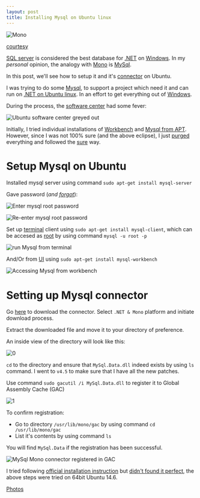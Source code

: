 ```yaml
---
layout: post
title: Installing Mysql on Ubuntu linux
---
```


![Mono](https://kaylesblog.com/wp-content/uploads/2015/08/mysql-logo.png)

[courtesy](https://kaylesblog.com/tag/mysql/)

[SQL server](http://www.microsoft.com/sqlserver/) is considered the best database for [.NET](https://www.microsoft.com/net) on [Windows](https://www.microsoft.com/en-in/windows). In my *personal* opinion, the analogy with [Mono](http://www.mono-project.com/) is [MySql](https://www.mysql.com/).

In this post, we'll see how to setup it and it's [connector](https://www.mysql.com/products/connector/) on Ubuntu.

I was trying to do some [Mysql](https://www.mysql.com/), to support a project which need it and can run on [.NET on Ubuntu linux](http://xameeramir.github.io/install-mysql-mono-connector-ubuntu-linux/). In an effort to get everything out of [Windows](https://www.microsoft.com/en-in/windows).

During the process, the [software center](https://apps.ubuntu.com/cat/applications/software-center/) had some fever:

![Ubuntu software center greyed out](https://lh3.googleusercontent.com/BvpG8vJouknr4XJKWvu-PGsYkJalHlFzz4bK-msxjmjvPmsmXrUnF6n2Cj9cSj1v4cGMM-MeQZVlFjPbpifHkBFMuyzGmyd095mwWbJxa50m-sPbwqERYu1JBAtjp6IWywnpz-2hziNC6mhPC9w9GgNAqFA7Yw5ZPhvev0tkEHbSHKPh61dKQTNMUlnTF_pWZWVwEVGgXw-N5gWt1ChUVCK8nR5XFfM4WUgkwLnJRxOoIb8-o1RT-TLj0138utco2EbPyW_uZ5IQV9Z23U0LXnk7Ws1jPHTNxpybqFuPa-8rG9S2UotWoU0FTkAEq-DmY7jBBUg3pidc52feU294M12b0KdwFVvHBKtSZd0zGCVkPVJsQ-tAFDVAG_UcV6D6FJ5ltfeY0Sli_e1twoOePDbnSNXg-MqbRJvgwnlWBav9mawXLdjMTvjMRhV9MylHm6WuSzSu1aaX1lrsr8pBHdvE5vFdQN4r9ObIBKI3TGz5dVmjh1sTgDv19ZC1fWUJthHCBNBq4km83y8svw4L5Yw9WA417J2SKdy9bpI1sS5J3LImXe8CmlsXrikSxRvZ953h=w1166-h682-no)

Initially, I tried individual installations of [Workbench](https://www.mysql.com/products/workbench/) and [Mysql from APT](https://dev.mysql.com/downloads/repo/apt/). However, since I was not 100% sure (and the above eclipse), I just [purged](http://askubuntu.com/q/151941/219603) everything and followed the [sure](http://askubuntu.com/a/323715/219603) way.

# Setup Mysql on Ubuntu

Installed mysql server using command `sudo apt-get install mysql-server`

Gave password (*and [forgot](http://stackoverflow.com/a/5683179/2404470)*):

![Enter mysql root password](https://lh3.googleusercontent.com/5psh3R9Fji2_bSKk4nPiA7u2kqN37rMV5l4Be-Ra_WamRh01SNvu-CapGsN9UZgfyNbw1-DpkNHAZreDL-1e_3Z_bSxfjGmiMoc5VihcbrwS7_rB-MVKGUEZUkg5qlYJBbOrvWh1GYwBDaGRylvcxeg-txyTlPx8n4oO3nE_-lrLR0GmNyxkK5vLdmIBaJemWlvXS_7tdcA8G0Dx2xAx1qyWdi3-S7MI-GEZU1DDQe2Pry1vt-3FjqDIJgtUeeX3LpwETk9v9Fx0tqvAbRqwjbvb13FAMKPHqLcrFlgu_VgJ_iBVAGfzubczs9bibmZw2VC4dX2msRLYSxZfbpvbrpW7TTs6vh--21SAjmREDHT90vu_FKdVj0N69yMiQQpXLQStUaOFmliMAVBCTNxhmS34lJ3wJLS9K5PGoISiPB-JweQxGgqgFgIR-wMBusS9f0P7T-I4zktk_5FyT3hyA2Q7-HA6VwXrOXrtxwyeMPZOCAwWhkyiFDW5GWqxtFRHTu8BeFdrOBGvfzxEa13hiOEKH4THU_yoBXqa-0UfeUxYp6ByFwd3ylHXTEtshgshXuXq=w722-h462-no)

![Re-enter mysql root password](https://lh3.googleusercontent.com/5psh3R9Fji2_bSKk4nPiA7u2kqN37rMV5l4Be-Ra_WamRh01SNvu-CapGsN9UZgfyNbw1-DpkNHAZreDL-1e_3Z_bSxfjGmiMoc5VihcbrwS7_rB-MVKGUEZUkg5qlYJBbOrvWh1GYwBDaGRylvcxeg-txyTlPx8n4oO3nE_-lrLR0GmNyxkK5vLdmIBaJemWlvXS_7tdcA8G0Dx2xAx1qyWdi3-S7MI-GEZU1DDQe2Pry1vt-3FjqDIJgtUeeX3LpwETk9v9Fx0tqvAbRqwjbvb13FAMKPHqLcrFlgu_VgJ_iBVAGfzubczs9bibmZw2VC4dX2msRLYSxZfbpvbrpW7TTs6vh--21SAjmREDHT90vu_FKdVj0N69yMiQQpXLQStUaOFmliMAVBCTNxhmS34lJ3wJLS9K5PGoISiPB-JweQxGgqgFgIR-wMBusS9f0P7T-I4zktk_5FyT3hyA2Q7-HA6VwXrOXrtxwyeMPZOCAwWhkyiFDW5GWqxtFRHTu8BeFdrOBGvfzxEa13hiOEKH4THU_yoBXqa-0UfeUxYp6ByFwd3ylHXTEtshgshXuXq=w722-h462-no)

Set up [terminal](http://askubuntu.com/a/183777/219603) client using `sudo apt-get install mysql-client`, which can be accesed as [root](http://askubuntu.com/a/548703/219603) by using command `mysql -u root -p`

![run Mysql from terminal](https://lh3.googleusercontent.com/Hp9pT23KFMfpiAHHL2Lrlr-1IomrG5PPro1IcLrTd8lBgt_WVAxGYFRMicUP8cbTmk14J2y5gxRIZkdXqCEaJ5w0INd2QlCrF0tcknlbbQ4n1_9t51M8-H5KW5jiKuUuSbz-1rR5HWPW7BQImUO5LQSheLSt09gjMoR7q6xm1RL0jGqB_gIDoHriuhOiVv1MJO2Sa1WAOjQKuMpbCzaU6KdRcm-tddlh9Y9Xw1FCjcGq3CW13SQ5Sd_Pccu6J1u6Td2pcPIyK8IX9jzI7oL30--EZ6thAS3Wf65bHFw9Hlfy1Lt8xsBwAS2U5CE5nR9CWJEZPushJwyE7DlCksCWkrgC08yZkxGDCyegv6Uop2EtBNi32i15ayj25HtmVko8LVxqE3RELXAbCg1bwHOCTZZSFKJejRT7LydijQjLXlUcRMHxRlv_nXOQDhvfXd3zAC2whtilXfivvwkJyF2ec2kyFsaTUwCyPxkK3tjurnsMubALXk48-_2_lMvJwX8vAvTf03V_rNTBUo-3iAPc6-mkEiAbdbBiJiwxMQ_qnazjXfpmNVWWcMHTnGWoo-w9HbAI=w852-h339-no)

And/Or from [UI](https://www.mysql.com/products/workbench/) using `sudo apt-get install mysql-workbench`

![Accessing Mysql from workbench](https://lh3.googleusercontent.com/2Tb-zqVp5nBgt04cTTjT1hUNnAqG8qxyf2wo8PSUYUdsTR4HC6GzIKW6S-Ld8wDWTJIG74es8XR5NcXAs8qTVEgV5gFFW5Dz_oB33A6gSnJXSxcL3u6olxqe0t_z9XzgcdHCg1Zl9w0UY9IVj-MVbGpSnPjwamoYtyOU6zQzKHym_3rwXeu4iUr1alY3D_mk9DvaxKc7TGPEhYf44EXR-Porb0QsmQ6Z0qWr7aCtw8y995VsAq9QbH4XCCqLfORmLfBpR8lqC0N_eqzgFwIwl7pdkC-vAZvaKhGOzt2OtYu2x8tAOE3PpuizYMy0LNTx1qcvizthrQMFsczM7ObibZJfUrAgl2R9duZo7XXG1y0Xq8VvvuipvuXnlWIzLG_xjpRGrs7Um9E4guBKeveZi4hH_v0LVSOEnKEUc-CJi1iU-6_Y6bzpmhU3WNokvDE1dx1DixIBVBN5dpjh-D2fqnWzYqSCEuzQz7RVYlBybDU1alWo1zqUii0S6GZFIlTTXLPbxYUG0lr-vP-P952O7lvRVx7z6Vookb30L56mH6IC6oja57x6ewRAif9UOxncUDbB=w512-h293-no)

# Setting up Mysql connector

Go [here](http://dev.mysql.com/downloads/connector/net/) to download the connector. Select `.NET & Mono` platform and initiate download process.

Extract the downloaded file and move it to your directory of preference.

An inside view of the directory will look like this:

![0](https://lh3.googleusercontent.com/nN4pQvDTU2ywT4RKpV6XVdYgZ7Pw_8CS8v2LoRkDZ0vW8LpLUU_FKUkdLWbzeMO5iUZQ8_BDedjAn8aBF1gQUdnV9sp48p-LpaNJ6QwMv2LOtpn_ydwMK9EUPJwkrFo407xvGgOPGwxADctXYpvCsbcos7sl2PkO_lAdtYus-v3YwBr_C6jG1clLS_y2hJ_ZrYDdxihiCyK4WrVGhSww8tQnGKIBEmC_7EgCc6zZS8dH_PjNXIPZOMHJcOgKsUFqAr-ZXjJoBFtCY_acAVfnUelIL5lZxSbaBSFnexLwGn6CMqPmHef6W1qnlLqm0w_NE03jgftWLm5Zb-f4sRNUbTQFjEkCRFjrCEdC5xnm7J27eXuB0fKwER4OuZO6hXjpJoEEZSkHcRumubCTsmeWi7DAqUf_4WtvSvqDr_gPgdz4YpmyoaoptX3BeONJUrJIWZOoSqJq3DnUH_gJM2gHvyN8T8z97p5-vkJOXkeD-4zi2j2tMHqeTiuzSX-f4rAwNynX6oI8buzFwqK6m6tQgnIAcO0863MnGZB6oqr798le1AnxN_D6a-Stjs7uPkbJbncQ=w1104-h262-no)

`cd` to the directory and ensure that `MySql.Data.dll` indeed exists by using `ls` command. I went to `v4.5` to make sure that I have all the new patches.

Use command `sudo gacutil /i MySql.Data.dll` to register it to Global Assembly Cache (GAC)

![1](https://lh3.googleusercontent.com/vjIRGDgAHD9RzRpZObBQhE9er3XsbNFNlTfFENzNakWBS-DQB3zU6yWiDpQenX8rxZbF7Z3jlSUrwHsFBpc5ZtKATbQcA2WLNpD7WMg6Aw8XXPLxOyBYbVzLvEtee6-ocrgzrsjyzXR-zAuqvMRVDWuYC0KsxKouP0uWBpwoZL51P0kR-mkzlu09sIQ_AvEC2vOrT1ZNFwa9EMewbWChOrZdkSFtuDRA6-vTl3yY8L9vYAHQDwGtmmDmAr3t-rGK5-UO0GT7COUcjQyWP4uvNUEpkZ2EASZnxZONQSCb8J04wkDk2y9TlGPfOAomEmiQVzynE4CeFzkIxjKhz-L9PZTceOUtvGqQmXasauhhV9WUV6WcLwTwi__eSJDWrcq5953-sb3RnpWvumaQRIQQx79o4-UnX7rzCraET1eRZYMlIw6kFGlBpWVjBd-niCSQXc03yBMfDOFr4b10Rmc5580JCnDMj17llBgcPbY5jDbKMfc3u3RSrLXZ4izTG0-98A7qeMwPv3Rl0ZC_E93MjGdGiMRpuTxt84YBIqpOB0KPaVCSgfx7t5l2_k4DsE-Z2Yg3=w722-h180-no)

To confirm registration:
 - Go to directory `/usr/lib/mono/gac` by using command `cd /usr/lib/mono/gac`
 - List it's contents by using command `ls`

You will find `MySql.Data` if the registration has been successful.

![MySql Mono connector registered in GAC](https://lh3.googleusercontent.com/ImIP4NdoCwBJPVb7SxIfjS0jJr2CcW34JayIXGDzYY9rmhkEOM8iF-h3JBfy1cTmJ7YLIZbw0CE_3oZnov7m0Vhh6l5Gk8BzH4eASb-yXBeHNBolMVBDPpxK9MFN3ILzIsPkSrSJShrKsRLZKoxw7FMiXW7l_4l9bbDz2phmJC7u-rsJ3_9TWUo22cgx2tog2kcKEkrKM5bUA-GJsfW9kFmlmZ_SBtvUbeMyuc9TT3Pr5eKanW3EvIPXylIaIdKYF4b51qlExbVcQmI6OOAzVLwUs20zmqaBI9WQOwPaHwtHerbqh068p7fzfH2dz1hCj2vs7kVMpYcQst2YD2999vouJXqzV1DN0IkU1qRMoVSKtHtD69a5c75KCBWALctOSaMUo-XDnNHmm4qX2TfZewD_4PpE9FGdv8XhAFcBcLrirK49th35UCEYUgs-LUIHY_PN0SRqx4SM_31E1pvuYcyBtHYdzsyvvLMnms3eLmCtU_kxp2pKLkIJLF81WLtQ3ZegzoX7zC5U2kQOIGPoQb6p-HPyEUlGCMt1ruKCRGfI1DAzVcrb4jp-Wb_hAJf23RvO=w722-h138-no)

I tried following [official installation instruction](https://dev.mysql.com/doc/connector-net/en/connector-net-installation-unix.html) but [didn't found it perfect](http://stackoverflow.com/questions/34357752/how-to-identify-javascript-undeletable-properties#comment56457971_34357842), the above steps were tried on 64bit Ubuntu 14.6.

[Photos](https://goo.gl/photos/A3gzYoWUq2LDBq2Q9)
